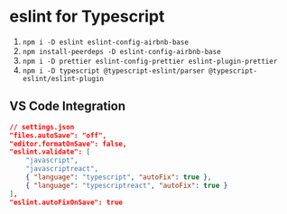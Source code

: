 # eslint for Typescript

1. `npm i -D eslint eslint-config-airbnb-base`
2. `npm install-peerdeps -D eslint-config-airbnb-base`
3. `npm i -D prettier eslint-config-prettier eslint-plugin-prettier`
4. `npm i -D typescript @typescript-eslint/parser @typescript-eslint/eslint-plugin`

## VS Code Integration

```json
// settings.json
"files.autoSave": "off",
"editor.formatOnSave": false,
"eslint.validate": [
    "javascript",
    "javascriptreact",
    { "language": "typescript", "autoFix": true },
    { "language": "typescriptreact", "autoFix": true }
],
"eslint.autoFixOnSave": true
```
